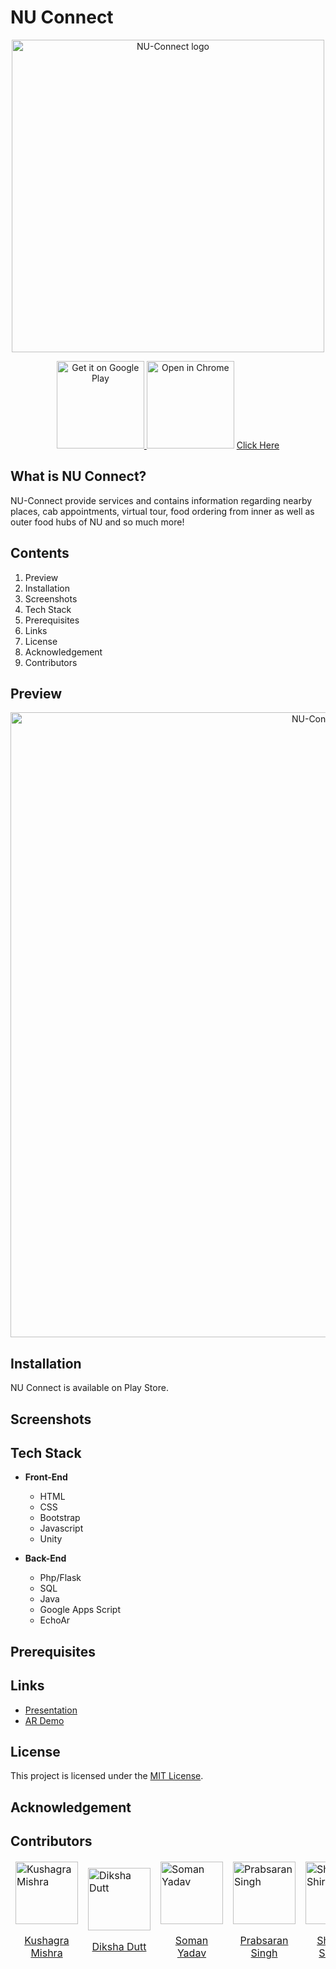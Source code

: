 <h1> NU Connect </h1>

<div align="center">
  <img alt="NU-Connect logo" src="https://i.imgur.com/MGJNqi9.png" width="500px" />
</div>
 
<p align="center">
	
 <a href="#">
    <img alt="Get it on Google Play" title="Google Play" src="http://i.imgur.com/mtGRPuM.png" width="140">
 </a>
 <img alt="Open in Chrome" title="Chrome" src="https://i.imgur.com/ZIhDtNR.png" width="140">
 <a href="www.somanyadav.me/nu-connect/">
 Click Here	
 </a>
 
</p>


## What is NU Connect?

 
<div>  
	<p>NU-Connect provide services and contains information regarding nearby places, cab appointments, virtual tour, food ordering from inner as well as outer food hubs of NU and so much more!</p>

</div>

## Contents
1. Preview
2. Installation
3. Screenshots
4. Tech Stack
5. Prerequisites
6. Links
7. License
8. Acknowledgement
9. Contributors

 ## Preview

 <div align="center">
  <img alt="NU-Connect logo" src="https://i.imgur.com/KuddZoJ.png" width="1000px" />
 </div>
 
 
## Installation
NU Connect is available on Play Store.

## Screenshots
 
## Tech Stack
* **Front-End**	
	* HTML
	* CSS
	* Bootstrap
	* Javascript
	* Unity
																					
* **Back-End**
	* Php/Flask
	* SQL
	* Java
	* Google Apps Script
	* EchoAr
	

 
 
## Prerequisites

## Links
 - <a href="https://drive.google.com/file/d/19Lw7Lm4AuOa_EAc_3ttaeFA3pedjB1EE/view?usp=sharing"> Presentation </a> 
 - <a href=""> AR Demo </a> </h3>
 
## License
This project is licensed under the [MIT License](LICENSE).

## Acknowledgement

## Contributors
<table>
	<thead>
	<tr>
		<td>
			<img width="100" alt="Kushagra Mishra" src="https://ideate-zero.github.io/zerobug/images/Kushagra.png" align="center">
			<a href="https://github.com/kushagraup"><p align="center"> Kushagra Mishra </p></a>
			</td>
		<td>
			<img width="100" alt="Diksha Dutt" src="https://i.imgur.com/wnTuh6Y.png" align="center">
			<a href="https://github.com/dikshadutt08"><p align="center"> Diksha Dutt </p></a>
		</td>
		<td>
			<img width="100" alt="Soman Yadav" src="https://i.imgur.com/iD76kAe.png" align="center">
			<a href="https://github.com/somanyadav"><p align="center"> Soman Yadav </p></a>
		</td>
		<td>
			<img width="100" alt="Prabsaran Singh" src="https://ideate-zero.github.io/zerobug/images/Prabsaran.png" align="center">
			<a href="https://github.com/prabsaransingh05"><p align="center"> Prabsaran Singh </p></a>
		</td>
		<td>
			<img width="100" alt="Shailesh Shiroha" src="https://ideate-zero.github.io/zerobug/images/shailesh.png" align="center">
			<a href="https://github.com/shailesh236"><p align="center"> Shailesh Shiroha </p></a>
		</td>
	</tr>
</table>
